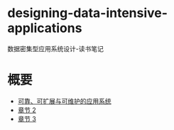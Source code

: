 # designing-data-intensive-applications
数据密集型应用系统设计-读书笔记

# 概要

* [可靠、可扩展与可维护的应用系统](chapter1.md)
* [章节 2](chapter2.md)
* [章节 3](chapter3.md)

